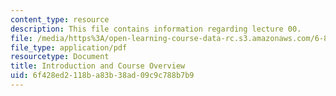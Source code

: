 ```yaml
---
content_type: resource
description: This file contains information regarding lecture 00.
file: /media/https%3A/open-learning-course-data-rc.s3.amazonaws.com/6-837-computer-graphics-fall-2012/6f428ed2118ba83b38ad09c9c788b7b9_MIT6_837F12_Lec00.pdf
file_type: application/pdf
resourcetype: Document
title: Introduction and Course Overview
uid: 6f428ed2-118b-a83b-38ad-09c9c788b7b9
---
```

